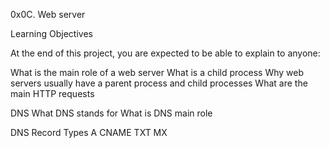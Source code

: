 0x0C. Web server

Learning Objectives

At the end of this project, you are expected to be able to explain to anyone:

What is the main role of a web server
What is a child process
Why web servers usually have a parent process and child processes
What are the main HTTP requests

DNS
    What DNS stands for
    What is DNS main role

DNS Record Types
    A
    CNAME
    TXT
    MX
